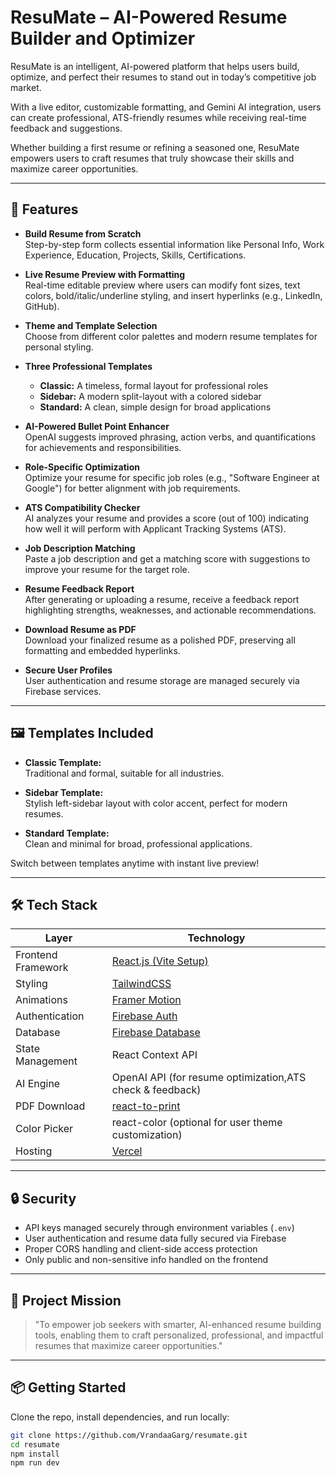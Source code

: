 # ResuMate – AI-Powered Resume Builder and Optimizer

ResuMate is an intelligent, AI-powered platform that helps users build, optimize, and perfect their resumes to stand out in today’s competitive job market.

With a live editor, customizable formatting, and Gemini AI integration, users can create professional, ATS-friendly resumes while receiving real-time feedback and suggestions.

Whether building a first resume or refining a seasoned one, ResuMate empowers users to craft resumes that truly showcase their skills and maximize career opportunities.

---

## 🚀 Features

- **Build Resume from Scratch**  
  Step-by-step form collects essential information like Personal Info, Work Experience, Education, Projects, Skills, Certifications.

- **Live Resume Preview with Formatting**  
  Real-time editable preview where users can modify font sizes, text colors, bold/italic/underline styling, and insert hyperlinks (e.g., LinkedIn, GitHub).

- **Theme and Template Selection**  
  Choose from different color palettes and modern resume templates for personal styling.

- **Three Professional Templates**

  - **Classic:** A timeless, formal layout for professional roles
  - **Sidebar:** A modern split-layout with a colored sidebar
  - **Standard:** A clean, simple design for broad applications

- **AI-Powered Bullet Point Enhancer**  
  OpenAI suggests improved phrasing, action verbs, and quantifications for achievements and responsibilities.

- **Role-Specific Optimization**  
  Optimize your resume for specific job roles (e.g., "Software Engineer at Google") for better alignment with job requirements.

- **ATS Compatibility Checker**  
  AI analyzes your resume and provides a score (out of 100) indicating how well it will perform with Applicant Tracking Systems (ATS).

- **Job Description Matching**  
  Paste a job description and get a matching score with suggestions to improve your resume for the target role.

- **Resume Feedback Report**  
  After generating or uploading a resume, receive a feedback report highlighting strengths, weaknesses, and actionable recommendations.

- **Download Resume as PDF**  
  Download your finalized resume as a polished PDF, preserving all formatting and embedded hyperlinks.

- **Secure User Profiles**  
  User authentication and resume storage are managed securely via Firebase services.

---

## 🖼️ Templates Included

- **Classic Template:**  
  Traditional and formal, suitable for all industries.

- **Sidebar Template:**  
  Stylish left-sidebar layout with color accent, perfect for modern resumes.

- **Standard Template:**  
  Clean and minimal for broad, professional applications.

Switch between templates anytime with instant live preview!

---

## 🛠️ Tech Stack

| Layer              | Technology                                                          |
| ------------------ | ------------------------------------------------------------------- |
| Frontend Framework | [React.js (Vite Setup)](https://vitejs.dev/)                        |
| Styling            | [TailwindCSS](https://tailwindcss.com/)                             |
| Animations         | [Framer Motion](https://www.framer.com/motion/)                     |
| Authentication     | [Firebase Auth](https://firebase.google.com/products/auth)          |
| Database           | [Firebase Database](https://firebase.google.com/products/firestore) |
| State Management   | React Context API                                                   |
| AI Engine          | OpenAI API (for resume optimization,ATS check & feedback)           |
| PDF Download       | [react-to-print](https://www.npmjs.com/package/react-to-print)      |
| Color Picker       | react-color (optional for user theme customization)                 |
| Hosting            | [Vercel](https://vercel.com/)                                       |

---

## 🔒 Security

- API keys managed securely through environment variables (`.env`)
- User authentication and resume data fully secured via Firebase
- Proper CORS handling and client-side access protection
- Only public and non-sensitive info handled on the frontend

---

## 🎯 Project Mission

> "To empower job seekers with smarter, AI-enhanced resume building tools, enabling them to craft personalized, professional, and impactful resumes that maximize career opportunities."

---

## 📦 Getting Started

Clone the repo, install dependencies, and run locally:

```bash
git clone https://github.com/VrandaaGarg/resumate.git
cd resumate
npm install
npm run dev
```
